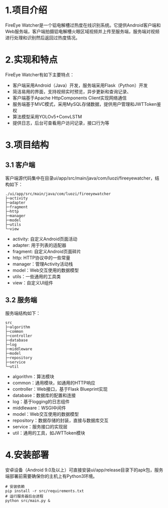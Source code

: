 # 1.项目介绍

FireEye Watcher是一个铝电解槽过热度在线识别系统。它提供Android客户端和Web服务端，客户端拍摄铝电解槽火眼区域视频并上传至服务端，服务端对视频进行处理和识别然后返回过热度情况。

# 2.实现和特点

FireEye Watcher有如下主要特点：

* 客户端采用Android（Java）开发，服务端采用Flask（Python）开发
* 简洁易用的界面，支持视频实时预览，异步更新和查询记录、
* 客户端基于Apache HttpComponents Client实现网络通信
* 服务端基于MVC模式，采用MySQL存储数据，提供用户管理和JWTToken鉴权
* 算法模型采用YOLOv5+ConvLSTM
* 提供日志，后台可查看用户访问记录，接口行为等

# 3.项目结构

## 3.1 客户端

客户端源代码集中在目录ui/app/src/main/java/com/luozi/fireeyewatcher，结构如下：

```
./ui/app/src/main/java/com/luozi/fireeyewatcher
├─activity
├─adapter
├─fragment
├─http
├─manager
├─model
├─utils
└─view
```

* activity: 自定义Android页面活动
* adapter: 用于列表的适配器
* fragment: 自定义Android页面碎片
* http: HTTP协议中的一些常量
* manager：管理Activity活动栈
* model：Web交互使用的数据模型
* utils：一些通用的工具类
* view：自定义UI组件

## 3.2 服务端

服务端结构如下：

```
src
├─algorithm
├─common
├─controller
├─database
├─log
├─middleware
├─model
├─repository
├─service    
└─util
```

* algorithm：算法模块
* common：通用模块，如通用的HTTP响应
* controller：Web接口，基于Flask Blueprint实现
* database：数据库的配置和连接
* log：基于logging的日志组件
* middleware：WSGI中间件
* model：Web交互使用的数据模型
* repository：数据存储的封装，直接与数据库交互
* service：服务接口的实现层
* util：通用的工具，如JWTToken模块

# 4.安装部署

安卓设备（Android 9.0及以上）可直接安装ui/app/release目录下的apk包，服务端部署前需要确保你的主机上有Python3环境。

```
# 安装依赖
pip install -r src/requirements.txt
# 运行服务器后台进程
python src/main.py &
```
